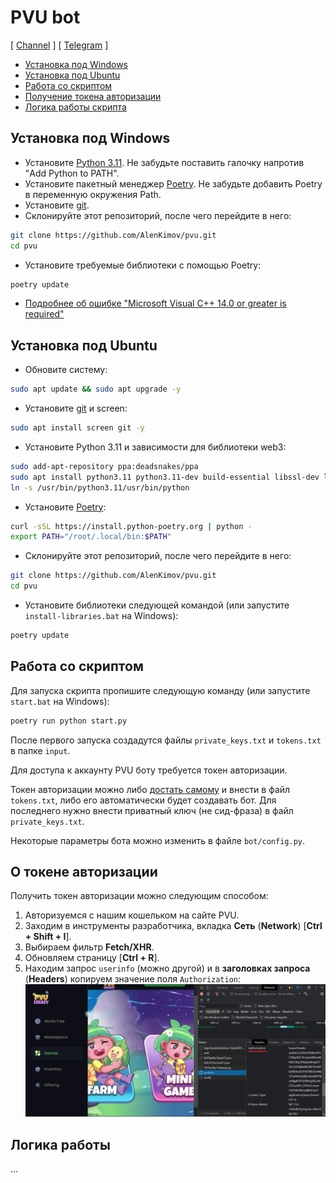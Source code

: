 # PVU bot
[ [Channel](https://t.me/Cum_Insider) ] [ [Telegram](https://t.me/AlenKimov) ]

- [Установка под Windows](#Установка-под-Windows)
- [Установка под Ubuntu](#Установка-под-Ubuntu)
- [Работа со скриптом](#Работа-со-скриптом)
- [Получение токена авторизации](#О-токене-авторизации)
- [Логика работы скрипта](#Логика-работы)


## Установка под Windows
- Установите [Python 3.11](https://www.python.org/downloads/windows/). Не забудьте поставить галочку напротив "Add Python to PATH".
- Установите пакетный менеджер [Poetry](https://python-poetry.org/docs/). Не забудьте добавить Poetry в переменную окружения Path.
- Установите [git](https://git-scm.com/download/win).
- Склонируйте этот репозиторий, после чего перейдите в него:
```bash
git clone https://github.com/AlenKimov/pvu.git
cd pvu
```
- Установите требуемые библиотеки с помощью Poetry:
```bash
poetry update
```
- [Подробнее об ошибке "Microsoft Visual C++ 14.0 or greater is required"](https://web3py.readthedocs.io/en/latest/troubleshooting.html#why-am-i-getting-visual-c-or-cython-not-installed-error)


## Установка под Ubuntu
- Обновите систему:
```bash
sudo apt update && sudo apt upgrade -y
```
- Установите [git](https://git-scm.com/download/linux) и screen:
```bash
sudo apt install screen git -y
```
- Установите Python 3.11 и зависимости для библиотеки web3:
```bash
sudo add-apt-repository ppa:deadsnakes/ppa
sudo apt install python3.11 python3.11-dev build-essential libssl-dev libffi-dev -y
ln -s /usr/bin/python3.11/usr/bin/python
```
- Установите [Poetry](https://python-poetry.org/docs/):
```bash
curl -sSL https://install.python-poetry.org | python -
export PATH="/root/.local/bin:$PATH"
```
- Склонируйте этот репозиторий, после чего перейдите в него:
```bash
git clone https://github.com/AlenKimov/pvu.git
cd pvu
```
- Установите библиотеки следующей командой (или запустите `install-libraries.bat` на Windows):
```bash
poetry update
```

## Работа со скриптом
Для запуска скрипта пропишите следующую команду (или запустите `start.bat` на Windows):
```bash
poetry run python start.py
```

После первого запуска создадутся файлы `private_keys.txt` и `tokens.txt` в папке `input`.

Для доступа к аккаунту PVU боту требуется токен авторизации.

Токен авторизации можно либо [достать самому](#О-токене-авторизации) и внести в файл `tokens.txt`, 
либо его автоматически будет создавать бот. Для последнего нужно внести приватный ключ (не сид-фраза)
в файл `private_keys.txt`.

Некоторые параметры бота можно изменить в файле `bot/config.py`.


## О токене авторизации
Получить токен авторизации можно следующим способом:
1. Авторизуемся с нашим кошельком на сайте PVU.
2. Заходим в инструменты разработчика, вкладка **Сеть** (**Network**) [**Ctrl + Shift + I**].
4. Выбираем фильтр **Fetch/XHR**.
5. Обновляем страницу [**Ctrl + R**].
6. Находим запрос `userinfo` (можно другой) и в **заголовках запроса** (**Headers**) копируем значение поля `Authorization`:
![me/ -> headers -> authorization](images/where-is-my-token.png)


## Логика работы
...
